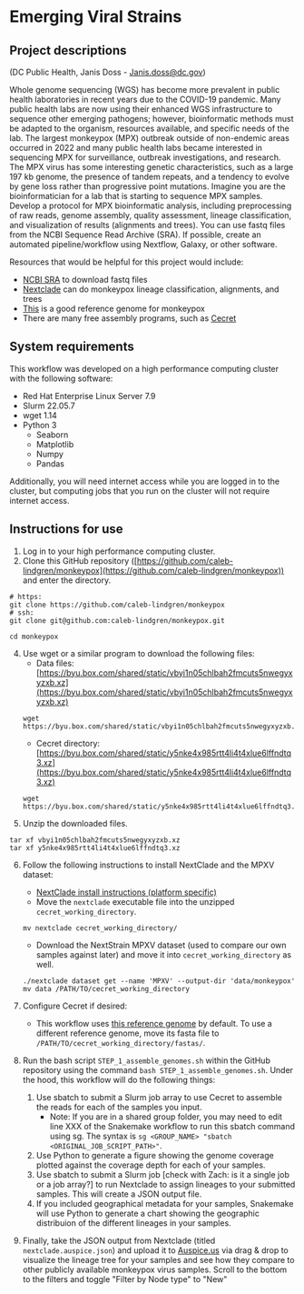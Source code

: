 # Emerging Viral Strains 

## Project descriptions

(DC Public Health, Janis Doss - Janis.doss@dc.gov)

Whole genome sequencing (WGS) has become more prevalent in public health laboratories in recent years due to the COVID-19 pandemic. Many public health labs are now using their enhanced WGS infrastructure to sequence other emerging pathogens; however, bioinformatic methods must be adapted to the organism, resources available, and specific needs of the lab. The largest monkeypox (MPX) outbreak outside of non-endemic areas occurred in 2022 and many public health labs became interested in sequencing MPX for surveillance, outbreak investigations, and research. The MPX virus has some interesting genetic characteristics, such as a large 197 kb genome, the presence of tandem repeats, and a tendency to evolve by gene loss rather than progressive point mutations. Imagine you are the bioinformatician for a lab that is starting to sequence MPX samples. Develop a protocol for MPX bioinformatic analysis, including preprocessing of raw reads, genome assembly, quality assessment, lineage classification, and visualization of results (alignments and trees). You can use fastq files from the NCBI Sequence Read Archive (SRA). If possible, create an automated pipeline/workflow using Nextflow, Galaxy, or other software.
 
Resources that would be helpful for this project would include:
- [NCBI SRA](https://www.ncbi.nlm.nih.gov/sra) to download fastq files
- [Nextclade](https://clades.nextstrain.org/) can do monkeypox lineage classification, alignments, and trees
- [This](https://www.ncbi.nlm.nih.gov/nuccore/NC_063383) is a good reference genome for monkeypox
- There are many free assembly programs, such as [Cecret](https://github.com/UPHL-BioNGS/Cecret)

## System requirements

This workflow was developed on a high performance computing cluster with the following software:

- Red Hat Enterprise Linux Server 7.9
- Slurm 22.05.7
- wget 1.14
- Python 3
    - Seaborn
    - Matplotlib
    - Numpy
    - Pandas
    
Additionally, you will need internet access while you are logged in to the cluster, but computing jobs that you run on the cluster will not require internet access. 

## Instructions for use

1. Log in to your high performance computing cluster. 
2. Clone this GitHub repository ([https://github.com/caleb-lindgren/monkeypox](https://github.com/caleb-lindgren/monkeypox)) and enter the directory.
```unix
# https:
git clone https://github.com/caleb-lindgren/monkeypox
# ssh:
git clone git@github.com:caleb-lindgren/monkeypox.git

cd monkeypox
```
4. Use wget or a similar program to download the following files:
    - Data files: [https://byu.box.com/shared/static/vbyi1n05chlbah2fmcuts5nwegyxyzxb.xz](https://byu.box.com/shared/static/vbyi1n05chlbah2fmcuts5nwegyxyzxb.xz)
    ```unix
    wget https://byu.box.com/shared/static/vbyi1n05chlbah2fmcuts5nwegyxyzxb.xz
    ```
    - Cecret directory: [https://byu.box.com/shared/static/y5nke4x985rtt4li4t4xlue6lffndtq3.xz](https://byu.box.com/shared/static/y5nke4x985rtt4li4t4xlue6lffndtq3.xz)
    ```unix
    wget https://byu.box.com/shared/static/y5nke4x985rtt4li4t4xlue6lffndtq3.xz
    ```
4. Unzip the downloaded files.
 ```unix
tar xf vbyi1n05chlbah2fmcuts5nwegyxyzxb.xz
tar xf y5nke4x985rtt4li4t4xlue6lffndtq3.xz
```
6. Follow the following instructions to install NextClade and the MPXV dataset:
    - [NextClade install instructions (platform specific)](https://docs.nextstrain.org/projects/nextclade/en/stable/user/nextclade-cli.html#download-from-command-line)
	- Move the `nextclade` executable file into the unzipped `cecret_working_directory`.
	```unix
	mv nextclade cecret_working_directory/
	```
	- Download the NextStrain MPXV dataset (used to compare our own samples against later) and move it into `cecret_working_directory` as well.
	```unix
	./nextclade dataset get --name 'MPXV' --output-dir 'data/monkeypox'
	mv data /PATH/TO/cecret_working_directory
	```

6. Configure Cecret if desired:
    - This workflow uses [this reference genome](https://www.ncbi.nlm.nih.gov/nuccore/NC_063383) by default. To use a different reference genome, move its fasta file to `/PATH/TO/cecret_working_directory/fastas/`.
7. Run the bash script `STEP_1_assemble_genomes.sh` within the GitHub repository using the command `bash STEP_1_assemble_genomes.sh`. Under the hood, this workflow will do the following things:
    1. Use sbatch to submit a Slurm job array to use Cecret to assemble the reads for each of the samples you input.
        - Note: If you are in a shared group folder, you may need to edit line XXX of the Snakemake workflow to run this sbatch command using sg. The syntax is `sg <GROUP_NAME> "sbatch <ORIGINAL_JOB_SCRIPT_PATH>"`.
    2. Use Python to generate a figure showing the genome coverage plotted against the coverage depth for each of your samples.
    3. Use sbatch to submit a Slurm job [check with Zach: is it a single job or a job array?] to run Nextclade to assign lineages to your submitted samples. This will create a JSON output file.
    4. If you included geographical metadata for your samples, Snakemake will use Python to generate a chart showing the geographic distribuion of the different lineages in your samples.
8. Finally, take the JSON output from Nextclade (titled `nextclade.auspice.json`) and upload it to [Auspice.us](auspice.us) via drag & drop to visualize the lineage tree for your samples and see how they compare to other publicly available monkeypox virus samples. Scroll to the bottom to the filters and toggle "Filter by Node type" to "New"
